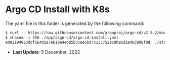 # Argo CD Install with K8s

The yaml file in this folder is generated by the following command:

```bash
$ curl -L https://raw.githubusercontent.com/argoproj/argo-cd/v2.5.2/manifests/install.yaml > ./app/argo-cd/argo-cd-install.yaml
$ shasum -a 256 ./app/argo-cd/argo-cd-install.yaml
e002194883dcf164d1a78618a4ed85b3cee5bd7c13c752ac9b91d1e4038d8f0d  ./stack/argo-cd/argo-cd-install.yaml
```

- **Last Update**: 5 December, 2022
